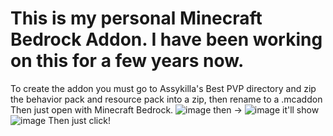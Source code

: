 # This is my personal Minecraft Bedrock Addon. I have been working on this for a few years now.
To create the addon you must go to Assykilla's Best PVP directory and zip 
the behavior pack and resource pack into a zip, then rename to a .mcaddon
Then just open with Minecraft Bedrock.
![image](https://github.com/user-attachments/assets/d1841661-7e4a-4520-86c2-f807433b6afb)
then -> 
![image](https://github.com/user-attachments/assets/9dd731ec-ea45-4d19-8cfc-a79b1b46946f)
it'll show
![image](https://github.com/user-attachments/assets/82127964-742f-4b7c-8aa0-e76de23838aa)
Then just click!

